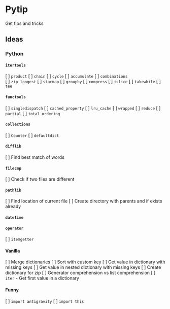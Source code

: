 # Pytip

Get tips and tricks


## Ideas


### Python

#### `itertools`
[ ] `product`
[ ] `chain`
[ ] `cycle`
[ ] `accumulate`
[ ] `combinations`  
[ ] `zip_longest`
[ ] `starmap`
[ ] `groupby`
[ ] `compress`
[ ] `islice`
[ ] `takewhile`
[ ] `tee`

#### `functools`
[ ] `singledispatch`
[ ] `cached_property`
[ ] `lru_cache`
[ ] `wrapped`
[ ] `reduce`
[ ] `partial`
[ ] `total_ordering`

#### `collections`
[ ] `Counter`
[ ] `defaultdict`

#### `difflib`
[ ] Find best match of words

#### `filecmp`
[ ] Check if two files are different

#### `pathlib`
[ ] Find location of current file
[ ] Create directory with parents and if exists already


#### `datetime`


#### `operator`

[ ] `itemgetter`

#### Vanilla

[ ] Merge dictionaries
[ ] Sort with custom key
[ ] Get value in dictionary with missing keys
[ ] Get value in nested dictionary with missing keys
[ ] Create dictionary for zip
[ ] Generator comprehension vs list comprehension
[ ] `iter` - Get first value in a dictionary

#### Funny
[ ] `import antigravity`
[ ] `import this`